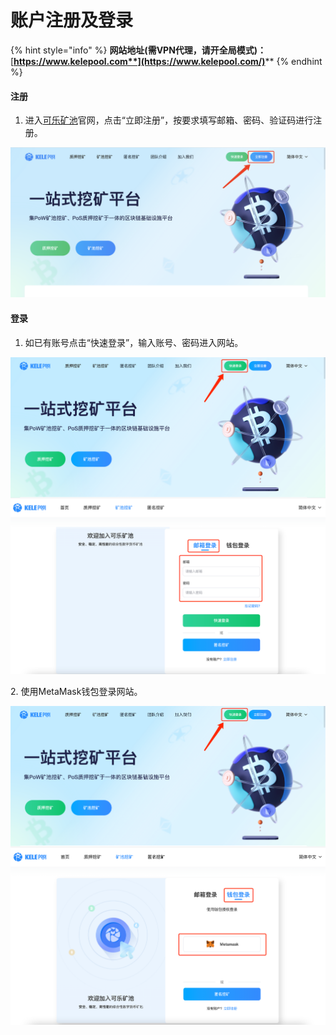 # 账户注册及登录

{% hint style="info" %}
**网站地址(需VPN代理，请开全局模式)：**[**https://www.kelepool.com**](https://www.kelepool.com/)****
{% endhint %}

#### **注册**

1. 进入[可乐矿池](https://www.kelepool.com/)官网，点击“立即注册”，按要求填写邮箱、密码、验证码进行注册。

![](<../../.gitbook/assets/image (92).png>)

#### 登录

1. 如已有账号点击“快速登录”，输入账号、密码进入网站。

![](<../../.gitbook/assets/image (253).png>)

2\. 使用MetaMask钱包登录网站。

![](<../../.gitbook/assets/image (281).png>)
